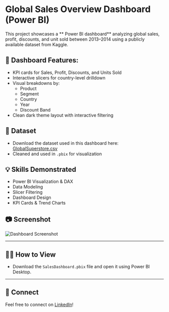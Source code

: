 # Global Sales Overview Dashboard (Power BI)

This project showcases a ** Power BI dashboard** analyzing global sales, profit, discounts, and unit sold between 2013–2014 using a publicly available dataset from Kaggle.

## 📌 Dashboard Features:
- KPI cards for Sales, Profit, Discounts, and Units Sold
- Interactive slicers for country-level drilldown
- Visual breakdowns by:
  - Product
  - Segment
  - Country
  - Year
  - Discount Band
- Clean dark theme layout with interactive filtering

## 📂 Dataset
- Download the dataset used in this dashboard here: [GlobalSuperstore.csv](./GlobalSuperstore.csv)
- Cleaned and used in `.pbix` for visualization

## 💡 Skills Demonstrated
- Power BI Visualization & DAX
- Data Modeling
- Slicer Filtering
- Dashboard Design 
- KPI Cards & Trend Charts

## 📷 Screenshot

![Dashboard Screenshot](Screenshot.png)

---

## 👩‍💻 How to View
- Download the `SalesDashboard.pbix` file and open it using Power BI Desktop.

---

## 🔗 Connect
Feel free to connect on [LinkedIn](https://www.linkedin.com/in/priya-shaji-426001280/)!


